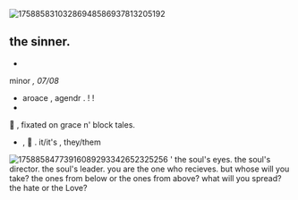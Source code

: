 ![17588583103286948586937813205192](https://github.com/user-attachments/assets/7fee7055-6464-44e7-bbfa-bcb1699999c6)

the sinner. 
-
-
minor   _,_    _07/08_
-    aroace  , agendr   .    !  !
-    
🦢  ,  fixated on grace n' block tales. 
-    ,  💫 . it/it's  , they/them

  
![17588584773916089293342652325256](https://github.com/user-attachments/assets/831f635c-3d7d-4850-a325-2428b38bd731)
' the soul's eyes.
the soul's director.
the soul's leader.
you are the one who recieves.
but whose will you take?
the ones from below
or the ones from above?
what will you spread?
the hate or the Love?
